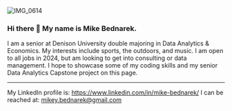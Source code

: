 ![IMG_0614](https://github.com/MikeBednarek/MikeBednarek/assets/69659998/05725f4e-5f05-473b-b322-bb44e6f06910)
### Hi there 👋 My name is Mike Bednarek.
 I am a senior at Denison University double majoring in Data Analytics & Economics. My interests include sports, the outdoors, and music. I am open to all jobs in 2024, but am looking to get into consulting or data management. I hope to showcase some of my coding skills and my senior Data Analytics Capstone project on this page.

---
My LinkedIn profile is: https://www.linkedin.com/in/mike-bednarek/ 
I can be reached at: mikey.bednarek@gmail.com

<!--
**MikeBednarek/MikeBednarek** is a ✨ _special_ ✨ repository because its `README.md` (this file) appears on your GitHub profile.

Here are some ideas to get you started:

- 🔭 I’m currently working on ...
- 🌱 I’m currently learning ...
- 👯 I’m looking to collaborate on ...
- 🤔 I’m looking for help with ...
- 💬 Ask me about ...
- 📫 How to reach me: ...
- 😄 Pronouns: ...
- ⚡ Fun fact: ...
-->
